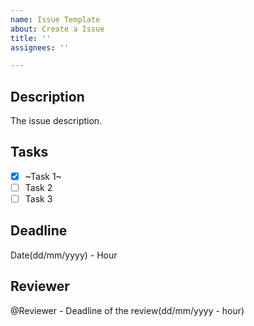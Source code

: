 ```yaml
---
name: Issue Template
about: Create a Issue
title: ''
assignees: ''

---
```


## Description
The issue description.

## Tasks
- [x] ~Task 1~
- [ ] Task 2
- [ ] Task 3

## Deadline
Date(dd/mm/yyyy) - Hour

## Reviewer
@Reviewer - Deadline of the review(dd/mm/yyyy - hour)
